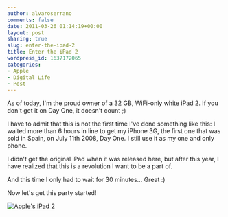 ```yaml
---
author: alvaroserrano
comments: false
date: 2011-03-26 01:14:19+00:00
layout: post
sharing: true
slug: enter-the-ipad-2
title: Enter the iPad 2
wordpress_id: 1637172065
categories:
- Apple
- Digital Life
- Post
---
```


As of today, I'm the proud owner of a 32 GB, WiFi-only white iPad 2. If you don't get it on Day One, it doesn't count ;)

I have to admit that this is not the first time I've done something like this: I waited more than 6 hours in line to get my iPhone 3G, the first one that was sold in Spain, on July 11th 2008, Day One. I still use it as my one and only phone.

I didn't get the original iPad when it was released here, but after this year, I have realized that this is a revolution I want to be a part of.

And this time I only had to wait for 30 minutes... Great :)

Now let's get this party started!


[![Apple's iPad 2](http://images.instagram.com/media/2011/03/25/7e502f67d8ac4d7289ac966b31ac82a9_7.jpg) ](http://instagr.am/p/Ch1x6/)

